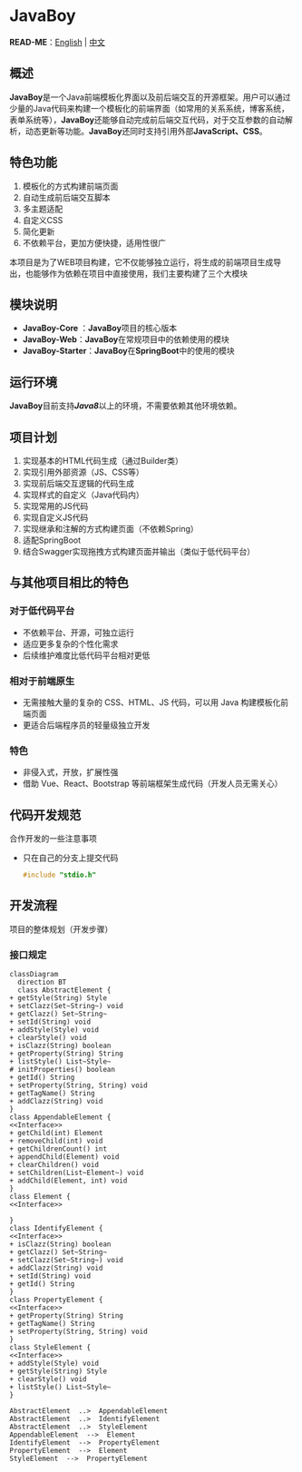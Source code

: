 # JavaBoy

**READ-ME**：[English](/README.md) | [中文](/README-zh.md)

## 概述

**JavaBoy**是一个Java前端模板化界面以及前后端交互的开源框架。用户可以通过少量的Java代码来构建一个模板化的前端界面（如常用的关系系统，博客系统，表单系统等），**JavaBoy**还能够自动完成前后端交互代码，对于交互参数的自动解析，动态更新等功能。**JavaBoy**还同时支持引用外部**JavaScript、CSS**。

## 特色功能

1. 模板化的方式构建前端页面
2. 自动生成前后端交互脚本
3. 多主题适配
4. 自定义CSS
5. 简化更新
6. 不依赖平台，更加方便快捷，适用性很广

本项目是为了WEB项目构建，它不仅能够独立运行，将生成的前端项目生成导出，也能够作为依赖在项目中直接使用，我们主要构建了三个大模块

## 模块说明

- **JavaBoy-Core** ：**JavaBoy**项目的核心版本
- **JavaBoy-Web**：**JavaBoy**在常规项目中的依赖使用的模块
- **JavaBoy-Starter**：**JavaBoy**在**SpringBoot**中的使用的模块

## 运行环境

**JavaBoy**目前支持***Java8***以上的环境，不需要依赖其他环境依赖。

## 项目计划

1. 实现基本的HTML代码生成（通过Builder类）
2. 实现引用外部资源（JS、CSS等）
3. 实现前后端交互逻辑的代码生成
4. 实现样式的自定义（Java代码内）
5. 实现常用的JS代码
6. 实现自定义JS代码
7. 实现继承和注解的方式构建页面（不依赖Spring）
8. 适配SpringBoot
9. 结合Swagger实现拖拽方式构建页面并输出（类似于低代码平台）

## 与其他项目相比的特色
### 对于低代码平台
- 不依赖平台、开源，可独立运行
- 适应更多复杂的个性化需求
- 后续维护难度比低代码平台相对更低
### 相对于前端原生
- 无需接触大量的复杂的 CSS、HTML、JS 代码，可以用 Java 构建模板化前端页面
- 更适合后端程序员的轻量级独立开发
### 特色
- 非侵入式，开放，扩展性强
- 借助 Vue、React、Bootstrap 等前端框架生成代码（开发人员无需关心）

## 代码开发规范

合作开发的一些注意事项

- 只在自己的分支上提交代码

  ```c
  #include "stdio.h"
  
  
  ```

  

## 开发流程

项目的整体规划（开发步骤）

### 接口规定

```mermaid
classDiagram
  direction BT
  class AbstractElement {
+ getStyle(String) Style
+ setClazz(Set~String~) void
+ getClazz() Set~String~
+ setId(String) void
+ addStyle(Style) void
+ clearStyle() void
+ isClazz(String) boolean
+ getProperty(String) String
+ listStyle() List~Style~
# initProperties() boolean
+ getId() String
+ setProperty(String, String) void
+ getTagName() String
+ addClazz(String) void
}
class AppendableElement {
<<Interface>>
+ getChild(int) Element
+ removeChild(int) void
+ getChildrenCount() int
+ appendChild(Element) void
+ clearChildren() void
+ setChildren(List~Element~) void
+ addChild(Element, int) void
}
class Element {
<<Interface>>

}
class IdentifyElement {
<<Interface>>
+ isClazz(String) boolean
+ getClazz() Set~String~
+ setClazz(Set~String~) void
+ addClazz(String) void
+ setId(String) void
+ getId() String
}
class PropertyElement {
<<Interface>>
+ getProperty(String) String
+ getTagName() String
+ setProperty(String, String) void
}
class StyleElement {
<<Interface>>
+ addStyle(Style) void
+ getStyle(String) Style
+ clearStyle() void
+ listStyle() List~Style~
}

AbstractElement  ..>  AppendableElement
AbstractElement  ..>  IdentifyElement
AbstractElement  ..>  StyleElement
AppendableElement  -->  Element
IdentifyElement  -->  PropertyElement
PropertyElement  -->  Element
StyleElement  -->  PropertyElement


```

